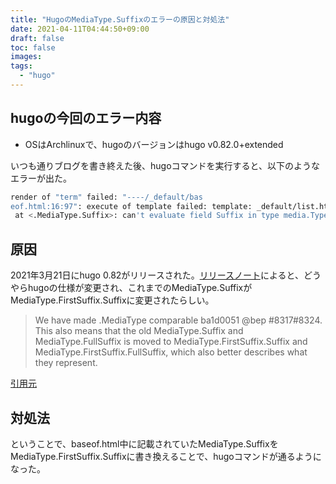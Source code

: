 ```yaml
---
title: "HugoのMediaType.Suffixのエラーの原因と対処法"
date: 2021-04-11T04:44:50+09:00
draft: false
toc: false
images:
tags: 
  - "hugo"
---
```


## hugoの今回のエラー内容
* OSはArchlinuxで、hugoのバージョンはhugo v0.82.0+extended

いつも通りブログを書き終えた後、hugoコマンドを実行すると、以下のようなエラーが出た。
```bash
render of "term" failed: "----/_default/bas
eof.html:16:97": execute of template failed: template: _default/list.html:16:97: executing "_default/list.html"
 at <.MediaType.Suffix>: can't evaluate field Suffix in type media.Type
```

## 原因

2021年3月21日にhugo 0.82がリリースされた。[リリースノート](https://gohugo.io/news/0.82.0-relnotes/)によると、どうやらhugoの仕様が変更され、これまでのMediaType.SuffixがMediaType.FirstSuffix.Suffixに変更されたらしい。

> We have made .MediaType comparable ba1d0051 @bep #8317#8324. This also means that the old MediaType.Suffix and MediaType.FullSuffix is moved to MediaType.FirstSuffix.Suffix and MediaType.FirstSuffix.FullSuffix, which also better describes what they represent.


[引用元](https://gohugo.io/news/0.82.0-relnotes/#notes)

## 対処法

ということで、baseof.html中に記載されていたMediaType.SuffixをMediaType.FirstSuffix.Suffixに書き換えることで、hugoコマンドが通るようになった。

